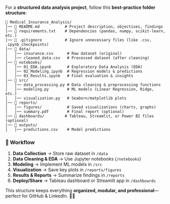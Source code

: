 For a **structured data analysis project**, follow this **best-practice folder structure**:

```
📂 Medical_Insurance_Analysis/
│── 📜 README.md           # Project description, objectives, findings
│── 📜 requirements.txt    # Dependencies (pandas, numpy, scikit-learn, etc.)
│── 📜 .gitignore          # Ignore unnecessary files (like .csv, .ipynb_checkpoints)
│── 📂 data/
│   │── insurance.csv      # Raw dataset (original)
│   │── cleaned_data.csv   # Processed dataset (after cleaning)
│── 📂 notebooks/
│   │── 01_EDA.ipynb       # Exploratory Data Analysis (EDA)
│   │── 02_Modeling.ipynb  # Regression models & predictions
│   │── 03_Results.ipynb   # Final evaluation & insights
│── 📂 src/
│   │── data_processing.py # Data cleaning & preprocessing functions
│   │── modeling.py        # ML models (Linear Regression, Ridge, etc.)
│   │── visualization.py   # Seaborn/matplotlib plots
│── 📂 reports/
│   │── figures/           # Saved visualizations (charts, graphs)
│   │── summary.pdf        # Final report (optional)
│── 📂 dashboards/         # Tableau, Streamlit, or Power BI files (optional)
│── 📂 outputs/
│   │── predictions.csv    # Model predictions
```

### **🚀 Workflow**

1. **Data Collection** → Store raw dataset in `/data`
2. **Data Cleaning & EDA** → Use Jupyter notebooks (`/notebooks`)
3. **Modeling** → Implement ML models in `/src`
4. **Visualization** → Save key plots in `/reports/figures`
5. **Results & Reports** → Summarize findings in `/reports`
6. **Deploy/Share** → Tableau dashboard or Streamlit app in `/dashboards`

This structure keeps everything **organized, modular, and professional**—perfect for GitHub & LinkedIn. 🚀🔥
